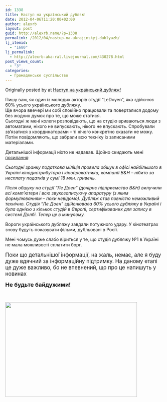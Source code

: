 ```yaml
---
id: 1338
title: Наступ на український дубляж!
date: 2012-04-06T11:20:00+02:00
author: alexrb
layout: post
guid: http://alexrb.name/?p=1338
permalink: /2012/04/nastup-na-ukrajinskyj-dublyazh/
lj_itemid:
  - "1680"
lj_permalink:
  - http://alexrb-aka-ral.livejournal.com/430278.html
post_views_count:
  - "3"
categories:
  - Громадянське суспільство
---
```

Originally posted by at [Наступ на український дубляж!](http://mr-tasty.livejournal.com/84267.html)

<div class="repost">
  Пишу вам, як один із молодих акторів студії &#8220;LeDoyen&#8221;, яка здійснює 60% усього українського дубляжу.<br /> Ще вчора ввечері ми собі спокійно працювали та поверталися додому без жодних думок про те, що може статися.<br /> Сьогодні ж мені колеги розповідають, що на студію вриваються люди з автоматами, нікого не випускають, нікого не впускають. Спробували зв&#8217;язатися з координаторами &#8211; ті нічого конкретно сказати не можу.<br /> Потім повідомляють, що забрали всю техніку із записаними матеріалами.
</div>

Детальнішої інформації ніхто не надавав. Щойно скидають мені [посилання](http://maidan.org.ua/2012/04/ukrajinskoho-dublyazhu-bilshe-ne-bude-za-dopomohoyu-podatkovoji/):

_Сьогодні зранку податкова міліція провела обшук в офісі найбільшого в Україні кінодистрибутора і кінопрокатника, компанії B&H – нібито за несплату податків у сумі 18 млн. гривень._

_Після обшуку на студії “Ле Доен” (дочірнє підприємство B&H) вилучили всі комп’ютери і всю звукозаписуючу апаратуру (з яким формулюванням – поки невідомо). Дубляж став повністю неможливий технічно. Студія “Ле Доен” здійснювала 60% усього дубляжу в Україні і була однією з кількох студій в Європі, сертифікованих для запису в системі Долбі. Тепер це в минулому._

Вороги українського дубляжу завдали потужного удару. У кінотеатрах знову будуть показувати фільми, дубльовані в Росії.

Мені чомусь дуже слабо віриться у те, що студія дубляжу №1 в Україні не мала можливості сплатити борг.

<span style="font-size: larger;">Поки що детальнішої інформації, на жаль, немає, але я буду дуже вдячний за інформаційну підтримку. На даному етапі це дуже важливо, бо не впевнений, що про це напишуть у новинах</span>

<span style="font-size: large;"><b>Не будьте байдужими!</b></span>

&nbsp;

<img style="border-width: 0px; border-style: solid;" alt="" src="http://www.hurtom.com/portal/wp-content/uploads/2012/04/ledoyen.png" width="420" height="301" />